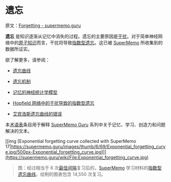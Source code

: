 # 遗忘

原文：[Forgetting - supermemo.guru](https://supermemo.guru/wiki/Forgetting)

 **遗忘** 是知识逐渐从记忆中消失的过程。遗忘的主要原因是[干扰](https://supermemo.guru/wiki/Interference)。对于简单神经网络中的[原子知识](https://supermemo.guru/wiki/Complexity)而言，干扰将导致[指数型遗忘](https://supermemo.guru/wiki/Forgetting_curve)。这已被 [SuperMemo](https://supermemo.guru/wiki/SuperMemo) 所收集到的数据所证实。

欲了解更多，请参阅：

- [遗忘曲线](https://supermemo.guru/wiki/Forgetting_curve)

- [遗忘机制](https://supermemo.guru/wiki/Mechanism_of_forgetting)

- [记忆的神经统计学模型](https://supermemo.guru/wiki/Neurostatistical_model_of_memory)

- [Hopfield 网络中的干扰导致的指数型遗忘](https://supermemo.guru/wiki/Exponential_forgetting_via_interference_in_a_Hopfield_network)

- [艾宾浩斯遗忘曲线的错误](https://supermemo.guru/wiki/Error_of_Ebbinghaus_forgetting_curve)

本[术语表](https://supermemo.guru/wiki/Glossary)条目用于解释 [SuperMemo Guru](https://supermemo.guru/wiki/SuperMemo_Guru) 系列中关于记忆、学习、创造力和问题解决的文本。

[[img [Exponential forgetting curve collected with SuperMemo 17|https://supermemo.guru/images/thumb/6/69/Exponential_forgetting_curve.jpg/500px-Exponential_forgetting_curve.jpg]]](https://supermemo.guru/wiki/File:Exponential_forgetting_curve.jpg)

> 图：经过相当于 6 次[最佳间隔](https://supermemo.guru/wiki/Optimum_interval)复习后的，[SuperMemo](https://supermemo.guru/wiki/SuperMemo) 学习材料的[指数型遗忘曲线](https://supermemo.guru/wiki/Forgetting_curve)。绘制的图表包含 14,550 次复习。